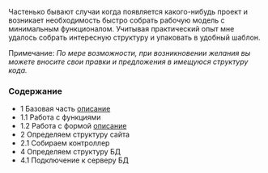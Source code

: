 Частенько бывают случаи когда появляется какого-нибудь проект и возникает необходимость быстро собрать рабочую модель с минимальным функционалом. Учитывая практический опыт мне удалось собрать интересную структуру и упаковать в удобный шаблон. 

Примечание: <i>По мере возможности, при возникновении желания вы можете вносите свои правки и предложения в имещуюся структуру кода. </i>


[baseinfo]: https://github.com/childrentoday/core/blob/master/readme/readme.md

[forminfo]: https://github.com/childrentoday/core/blob/master/readme/form.md



### Содержание 
* 1 Базовая часть [описание][baseinfo]
* 1.1 Работа с функциями 
* 1.2 Работа с формой [описание][forminfo]
* 2 Определяем структуру сайта
* 2.1 Собираем контроллер
* 4 Определяем структуру БД
* 4.1 Подключение к серверу БД

